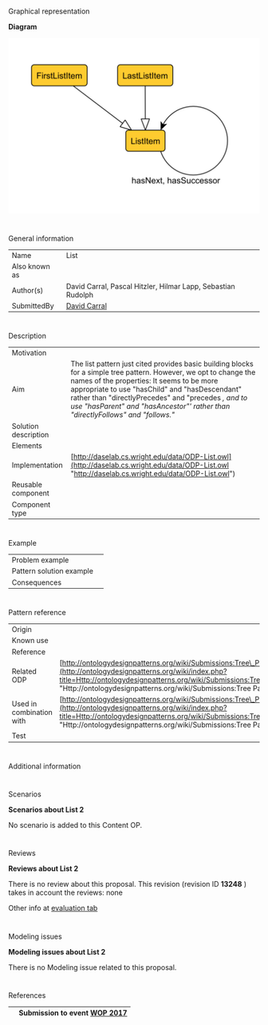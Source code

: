 # 

 Graphical representation



__Diagram__ 





[![Image:List.png](images/6/67/List.png)](../Image/List.png "Image:List.png")





# 

 General information




|  |  |
| --- | --- |
|  Name  |  List  |
|  Also known as  |  |
|  Author(s)  |  David Carral, Pascal Hitzler, Hilmar Lapp, Sebastian Rudolph  |
|  SubmittedBy  | [David Carral](http://ontologydesignpatterns.org/wiki/index.php?title=User:David_Carral&action=edit&redlink=1 "User:David Carral (not yet written)")  |



  





# 

 Description




|  |  |
| --- | --- |
|  Motivation  |  |
|  Aim  |  The list pattern just cited provides basic building blocks for a simple tree pattern. However, we opt to change the names of the properties: It seems to be more appropriate to use "hasChild" and "hasDescendant" rather than "directlyPrecedes" and "precedes _, and to use "hasParent" and "hasAncestor"' rather than "directlyFollows" and "follows."_  |
|  Solution description  |  |
|  Elements  |  |
|  Implementation  | [http://daselab.cs.wright.edu/data/ODP-List.owl](http://daselab.cs.wright.edu/data/ODP-List.owl "http://daselab.cs.wright.edu/data/ODP-List.owl")  |
|  Reusable component  |  |
|  Component type  |  |



  





# 

 Example




|  |  |
| --- | --- |
|  Problem example  |  |
|  Pattern solution example  |  |
|  Consequences  |  |



  





# 

 Pattern reference




|  |  |
| --- | --- |
|  Origin  |  |
|  Known use  |  |
|  Reference  |  |
|  Related ODP  | [http://ontologydesignpatterns.org/wiki/Submissions:Tree\_Pattern](http://ontologydesignpatterns.org/wiki/index.php?title=Http://ontologydesignpatterns.org/wiki/Submissions:Tree_Pattern&action=edit&redlink=1 "Http://ontologydesignpatterns.org/wiki/Submissions:Tree Pattern (not yet written)")  |
|  Used in combination with  | [http://ontologydesignpatterns.org/wiki/Submissions:Tree\_Pattern](http://ontologydesignpatterns.org/wiki/index.php?title=Http://ontologydesignpatterns.org/wiki/Submissions:Tree_Pattern&action=edit&redlink=1 "Http://ontologydesignpatterns.org/wiki/Submissions:Tree Pattern (not yet written)")  |
|  Test  |  |



# 

 Additional information



# 

 Scenarios




__Scenarios about List 2__ 


 No scenario is added to this Content OP.
 




# 

 Reviews




__Reviews about List 2__ 


 There is no review about this proposal.
This revision (revision ID
 __13248__ 
 ) takes in account the reviews: none
 



 Other info at
 [evaluation tab](http://ontologydesignpatterns.org/wiki/index.php?title=Submissions:List_2&action=evaluation "http://ontologydesignpatterns.org/wiki/index.php?title=Submissions:List_2&action=evaluation") 





  





# 

 Modeling issues




__Modeling issues about List 2__ 


 There is no Modeling issue related to this proposal.
 




  





# 

 References



  






|  |  Submission to event [WOP 2017](http://ontologydesignpatterns.org/wiki/index.php?title=WOP_2017&action=edit&redlink=1 "WOP 2017 (not yet written)")  |
| --- | --- |